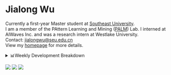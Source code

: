 #  Jialong Wu

Currently a first-year Master student at [Southeast University](https://www.seu.edu.cn/english/).<br>
I am a member of the PAttern Learning and Mining ([PALM](http://palm.seu.edu.cn/home.html)) Lab. I interned at AIWaves Inc. and was a research intern at Westlake University.<br>
Contact: jialongwu@seu.edu.cn<br>
View my [homepage](https://callanwu.github.io/) for more details.

<details><summary>📊Weekly Development Breakdown</summary>

<!--START_SECTION:waka-->

```txt
From: 26 May 2024 - To: 02 June 2024

Total Time: 2 hrs 11 mins

Python     1 hr 40 mins    ███████████████████░░░░░░   76.29 %
HTML       8 mins          █▓░░░░░░░░░░░░░░░░░░░░░░░   06.63 %
Bash       8 mins          █▓░░░░░░░░░░░░░░░░░░░░░░░   06.28 %
JSON       7 mins          █▒░░░░░░░░░░░░░░░░░░░░░░░   05.32 %
Text       3 mins          ▓░░░░░░░░░░░░░░░░░░░░░░░░   02.74 %
```

<!--END_SECTION:waka-->

[![wakatime](https://wakatime.com/badge/user/c6720b29-9431-4a60-bc9d-e1fb2b6bd65f.svg)](https://wakatime.com/@c6720b29-9431-4a60-bc9d-e1fb2b6bd65f)
</details>

[![](https://img.shields.io/badge/Google%20Scholar-4385FE.svg?&color=d6d6d6&style=flat-square&logo=google-scholar)](https://scholar.google.com/citations?user=6eg2m4YAAAAJ)
[![](https://img.shields.io/badge/dynamic/json?label=Citations&query=citationCount&url=https%3A%2F%2Fapi.semanticscholar.org%2Fgraph%2Fv1%2Fauthor%2F2240542238%3Ffields%3DcitationCount&style=flat-square&logo=semanticscholar&labelColor=gray&color=gray)](https://www.semanticscholar.org/author/Jialong-Wu/2240542238)
![](https://komarev.com/ghpvc/?username=callanwu)
